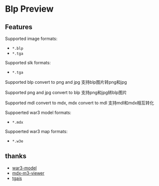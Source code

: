 # Blp Preview

## Features

Supported image formats:

- `*.blp`
- `*.tga`

Supported slk formats:

- `*.tga`

Supported blp convert to png and jpg
支持blp图片转png和jpg

Supported png and jpg convert to blp
支持png和jpg转blp图片

Supported mdl convert to mdx, mdx convert to mdl
支持mdl和mdx相互转化

Suppoerted war3 model formats:

- `*.mdx`

Suppoerted war3 map formats:

- `*.w3e`

## thanks

- [war3-model](https://github.com/4eb0da/war3-model)
- [mdx-m3-viewer](https://github.com/flowtsohg/mdx-m3-viewer.git)
- [tgajs](https://github.com/vthibault/jsTGALoader)
